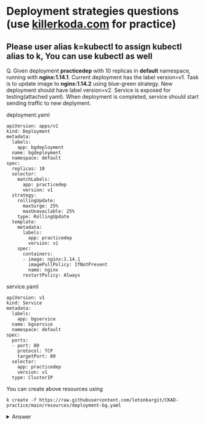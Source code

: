 # Deployment strategies questions (use [killerkoda.com](https://killercoda.com/playgrounds/scenario/kubernetes) for practice)

## Please user alias k=kubectl to assign kubectl alias to k, You can use kubectl as well

Q. Given deployment **practicedep** with 10 replicas in **default** namespace, running with **nginx:1.14.1**. Current deployment has the label version=v1. Task is to update image to **nginx:1.14.2** using blue-green
strategy. New deployment should have label version=v2. Service is exposed for testing(attached yaml). When deployment is completed, service should start sending traffic to new deplyment.

deployment.yaml

    apiVersion: apps/v1
    kind: Deployment
    metadata:
      labels:
        app: bgdeployment
      name: bgdeployment
      namespace: default
    spec:
      replicas: 10
      selector:
        matchLabels:
          app: practicedep
          version: v1
      strategy:
        rollingUpdate:
          maxSurge: 25%
          maxUnavailable: 25%
        type: RollingUpdate
      template:
        metadata:
          labels:
            app: practicedep
            version: v1
        spec:
          containers:
          - image: nginx:1.14.1
            imagePullPolicy: IfNotPresent
            name: nginx
          restartPolicy: Always

service.yaml

    apiVersion: v1
    kind: Service
    metadata:
      labels:
        app: bgservice 
      name: bgservice
      namespace: default
    spec:
      ports:
      - port: 80
        protocol: TCP
        targetPort: 80
      selector:
        app: practicedep
        version: v1
      type: ClusterIP

You can create above resources using 

    k create -f https://raw.githubusercontent.com/letonkargit/CKAD-practice/main/resources/deployment-bg.yaml

  <Details><summary>Answer</summary>
  
  Firstly(optional step anyways), let us check if given deployment and service work correctly -

      k run temppod --image=nginx:alpine --restart=Never --rm -i -- curl http://bgservice:80

  This should return something like this(that is, it works)

      % Total    % Received % Xferd  Average Speed   Time    Time     Time  Current
                               Dload  Upload   Total   Spent    Left  Speed
      <!DOCTYPE html>
      <html>
      <head>
      <title>Welcome to nginx!</title>
      <style>
          body {
              width: 35em;
              margin: 0 auto;
              font-family: Tahoma, Verdana, Arial, sans-serif;
          }
      </style>
      </head>
      <body>
      <h1>Welcome to nginx!</h1>
      <p>If you see this page, the nginx web server is successfully installed and
      working. Further configuration is required.</p>
      
      <p>For online documentation and support please refer to
      <a href="http://nginx.org/">nginx.org</a>.<br/>
      Commercial support is available at
      <a href="http://nginx.com/">nginx.com</a>.</p>
      
      <p><em>Thank you for using nginx.</em></p>
      </body>
      </html>
      100   612  100   612    0     0   186k      0 --:--:-- --:--:-- --:--:--  199k
      pod "temppod" deleted

  The step to release/upgrade app using blue-green deployment is to have similar deployment to live one with upgraded/required changes. Once copy of live 
  deployment is up and ready, we switch the traffic of service from live deployment to new deployment, since services work based on label matching, 
  we can simply update the service matchLabels property to reroute traffic to new deployment.
  We are going to follow exact similar steps - Create similar deployment with updated image(with label version=v2), test it, if everything looks good, 
  update service to start routing traffic to version=v2.

  Bring up new deployment with updated image and label(copy and edit given deployment) -

    apiVersion: apps/v1
    kind: Deployment
    metadata:
      labels:
        app: bgdeployment
      name: newbgdeployment
      namespace: default
    spec:
      replicas: 10
      selector:
        matchLabels:
          app: practicedep
          version: v2
      strategy:
        rollingUpdate:
          maxSurge: 25%
          maxUnavailable: 25%
        type: RollingUpdate
      template:
        metadata:
          labels:
            app: practicedep
            version: v2
        spec:
          containers:
          - image: nginx:1.14.2
            imagePullPolicy: IfNotPresent
            name: nginx
          restartPolicy: Always

  You can run below command to run new deployment -

      k create -f https://raw.githubusercontent.com/letonkargit/CKAD-practice/main/resources/deployment-bg-v2.yaml

  Run below commands to make sure deployment is up -

      k get deployments
      
      NAME              READY   UP-TO-DATE   AVAILABLE   AGE
      bgdeployment      10/10   10           10          6m12s
      newbgdeployment   10/10   10           10          2m12s

  Create service to test new deployment

    apiVersion: v1
    kind: Service
    metadata:
      labels:
        app: bgservice 
      name: bgservice
      namespace: default
    spec:
      ports:
      - port: 80
        protocol: TCP
        targetPort: 80
      selector:
        app: practicedep
        version: v1
      type: ClusterIP

  You can run below command to create the service to test new deployment 

      k create -f https://raw.githubusercontent.com/letonkargit/CKAD-practice/main/resources/service-bg-v2.yaml

  Run below command to test new deployment

      k run temppod --image=nginx:alpine --restart=Never --rm -i -- curl http://newbgservice:80

  This should return something like this(that is, it works)
  
      % Total    % Received % Xferd  Average Speed   Time    Time     Time  Current
                                       Dload  Upload   Total   Spent    Left  Speed
      100   612  100   612    0     0   282k      0 --:--:-- --:--:-- --:--:--  298k
      <!DOCTYPE html>
      <html>
      <head>
      <title>Welcome to nginx!</title>
      <style>
          body {
              width: 35em;
              margin: 0 auto;
              font-family: Tahoma, Verdana, Arial, sans-serif;
          }
      </style>
      </head>
      <body>
      <h1>Welcome to nginx!</h1>
      <p>If you see this page, the nginx web server is successfully installed and
      working. Further configuration is required.</p>
      
      <p>For online documentation and support please refer to
      <a href="http://nginx.org/">nginx.org</a>.<br/>
      Commercial support is available at
      <a href="http://nginx.com/">nginx.com</a>.</p>
      
      <p><em>Thank you for using nginx.</em></p>
      </body>
      </html>
      pod "temppod" deleted

Once tested, delete newly created service `k delete svc newbgservice`

Since we made sure that new deployment runs fine, we will update existing service to start serving with new deployment.
You can run below command and edit `selector`

      k edit service bgservice

Update(version: v2)
Before:
  
  ![image](https://github.com/letonkargit/CKAD-practice/assets/32503981/6acec9b4-cd57-4721-8dc0-5cc135827b97)

After:

  ![image](https://github.com/letonkargit/CKAD-practice/assets/32503981/8501ca4f-bd1c-48a6-b974-fa2373447454)

Now, test using `k run temppod --image=nginx:alpine --restart=Never --rm -i -- curl http://newbgservice:80` 
and delete the old deployment -

    k delete deployment bgdeployment
